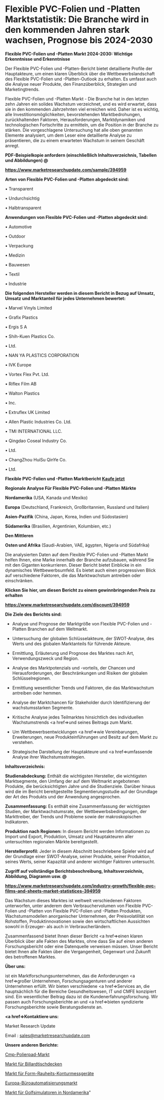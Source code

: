 # Flexible PVC-Folien und -Platten Marktstatistik: Die Branche wird in den kommenden Jahren stark wachsen, Prognose bis 2024-2030

<strong>Flexible PVC-Folien und -Platten Markt 2024-2030: Wichtige Erkenntnisse und Erkenntnisse</strong>

Der Flexible PVC-Folien und -Platten-Bericht bietet detaillierte Profile der Hauptakteure, um einen klaren Überblick über die Wettbewerbslandschaft des Flexible PVC-Folien und -Platten-Outlook zu erhalten. Es umfasst auch die Analyse neuer Produkte, den Finanzüberblick, Strategien und Marketingtrends.

Flexible PVC-Folien und -Platten Markt - Die Branche hat in den letzten zehn Jahren ein solides Wachstum verzeichnet, und es wird erwartet, dass sie in den kommenden Jahrzehnten viel erreichen wird. Daher ist es wichtig, alle Investitionsmöglichkeiten, bevorstehenden Marktbedrohungen, zurückhaltenden Faktoren, Herausforderungen, Marktdynamiken und technologischen Fortschritte zu ermitteln, um die Position in der Branche zu stärken. Die vorgeschlagene Untersuchung hat alle oben genannten Elemente analysiert, um dem Leser eine detaillierte Analyse zu präsentieren, die zu einem erwarteten Wachstum in seinem Geschäft anregt.



<strong><b>PDF-Beispielkopie anfordern (einschließlich Inhaltsverzeichnis, Tabellen und Abbildungen) @ </b></strong>

<strong><a href=https://www.marketresearchupdate.com/sample/394959>

<strong>https://www.marketresearchupdate.com/sample/394959</u></a></strong></strong>



<strong>Arten von Flexible PVC-Folien und -Platten abgedeckt sind:</strong>

• Transparent

• Undurchsichtig

• Halbtransparent



<strong>Anwendungen von Flexible PVC-Folien und -Platten abgedeckt sind:</strong>

• Automotive

• Outdoor

• Verpackung

• Medizin

• Bauwesen

• Textil

• Industrie



<strong>Die folgenden Hersteller werden in diesem Bericht in Bezug auf Umsatz, Umsatz und Marktanteil für jedes Unternehmen bewertet:</strong>

• Marvel Vinyls Limited

• Grafix Plastics

• Ergis S A

• Shih-Kuen Plastics Co.

• Ltd.

• NAN YA PLASTICS CORPORATION

• IVK Europe

• Vortex Flex Pvt. Ltd.

• Riflex Film AB

• Walton Plastics

• Inc.

• Extruflex UK Limited

• Allen Plastic Industries Co. Ltd.

• TMI INTERNATIONAL LLC.

• Qingdao Coseal Industry Co.

• Ltd.

• ChangZhou HuiSu QinYe Co.

• Ltd.



<strong>Flexible PVC-Folien und -Platten Marktbericht <a href=https://www.marketresearchupdate.com/buynow/394959>Kaufe jetzt</a></strong>



<strong>Regionale Analyse Für Flexible PVC-Folien und -Platten Märkte</strong>



<strong>Nordamerika</strong> (USA, Kanada und Mexiko)



<strong>Europa</strong> (Deutschland, Frankreich, Großbritannien, Russland und Italien)



<strong>Asien-Pazifik</strong> (China, Japan, Korea, Indien und Südostasien)



<strong>Südamerika</strong> (Brasilien, Argentinien, Kolumbien, etc.)



<strong>Den Mittleren</strong> 

<strong>Osten und Afrika</strong> (Saudi-Arabien, VAE, ägypten, Nigeria und Südafrika)

Die analysierten Daten auf dem Flexible PVC-Folien und -Platten Markt helfen Ihnen, eine Marke innerhalb der Branche aufzubauen, während Sie mit den Giganten konkurrieren. Dieser Bericht bietet Einblicke in ein dynamisches Wettbewerbsumfeld. Es bietet auch einen progressiven Blick auf verschiedene Faktoren, die das Marktwachstum antreiben oder einschränken.



<strong>Klicken Sie hier, um diesen Bericht zu einem gewinnbringenden Preis zu erhalten
</strong>

<strong><a href=https://www.marketresearchupdate.com/discount/394959>https://www.marketresearchupdate.com/discount/394959</b></u></strong></a>



<strong>Die Ziele des Berichts sind:</strong>

- Analyse und Prognose der Marktgröße von Flexible PVC-Folien und -Platten Branchen auf dem Weltmarkt.

- Untersuchung der globalen Schlüsselakteure, der SWOT-Analyse, des Werts und des globalen Marktanteils für führende Akteure.

- Ermittlung, Erläuterung und Prognose des Marktes nach Art, Verwendungszweck und Region.

- Analyse des Marktpotenzials und -vorteils, der Chancen und Herausforderungen, der Beschränkungen und Risiken der globalen Schlüsselregionen.

- Ermittlung wesentlicher Trends und Faktoren, die das Marktwachstum antreiben oder hemmen.

- Analyse der Marktchancen für Stakeholder durch Identifizierung der wachstumsstarken Segmente.

- Kritische Analyse jedes Teilmarktes hinsichtlich des individuellen Wachstumstrends <a href=>und</a> seines Beitrags zum Markt.

- Um Wettbewerbsentwicklungen <a href=>wie</a> Vereinbarungen, Erweiterungen, neue Produkteinführungen und Besitz auf dem Markt zu verstehen.

- Strategische Darstellung der Hauptakteure und <a href=>umfas</a>sende Analyse ihrer Wachstumsstrategien.



<strong>Inhaltsverzeichnis:</strong>



<strong>Studienabdeckung:</strong> Enthält die wichtigsten Hersteller, die wichtigsten Marktsegmente, den Umfang der auf dem Weltmarkt angebotenen Produkte, die berücksichtigten Jahre und die Studienziele. Darüber hinaus wird die im Bericht bereitgestellte Segmentierungsstudie auf der Grundlage der Art des Produkts und der Anwendung angesprochen.



<strong>Zusammenfassung:</strong> Es enthält eine Zusammenfassung der wichtigsten Studien, der Marktwachstumsrate, der Wettbewerbsbedingungen, der Markttreiber, der Trends und Probleme sowie der makroskopischen Indikatoren.



<strong>Produktion nach Regionen:</strong> In diesem Bericht werden Informationen zu Import und Export, Produktion, Umsatz und Hauptakteuren aller untersuchten regionalen Märkte bereitgestellt.



<strong>Herstellerprofil:</strong> Jeder in diesem Abschnitt beschriebene Spieler wird auf der Grundlage einer SWOT-Analyse, seiner Produkte, seiner Produktion, seines Werts, seiner Kapazität und anderer wichtiger Faktoren untersucht.



<strong><b>Zugriff auf vollständige Berichtsbeschreibung, Inhaltsverzeichnis, Abbildung, Diagramm usw. @ </b></strong>

<strong><a href=https://www.marketresearchupdate.com/industry-growth/flexible-pvc-films-and-sheets-market-statistices-394959>https://www.marketresearchupdate.com/industry-growth/flexible-pvc-films-and-sheets-market-statistices-394959</a></strong>

Das Wachstum dieses Marktes ist weltweit verschiedenen Faktoren unterworfen, unter anderem dem Verbrauchervolumen von Flexible PVC-Folien und -Platten von Flexible PVC-Folien und -Platten Produkten, Wachstumsmodellen anorganischer Unternehmen, der Preisvolatilität von Rohstoffen, Produktinnovationen sowie den wirtschaftlichen Aussichten sowohl in Erzeuger- als auch in Verbraucherländern.

Zusammenfassend bietet Ihnen dieser Bericht <a href=>einen</a> klaren Überblick über alle Fakten des Marktes, ohne dass Sie auf einen anderen Forschungsbericht oder eine Datenquelle verweisen müssen. Unser Bericht bietet Ihnen alle Fakten über die Vergangenheit, Gegenwart und Zukunft des betroffenen Marktes.



<strong>Über uns:</strong>

 ist ein Marktforschungsunternehmen, das die Anforderungen <a href=>großer</a> Unternehmen, Forschungsagenturen und anderer Unternehmen erfüllt. Wir bieten verschiedene <a href=>Services</a> an, die hauptsächlich für die Bereiche Gesundheitswesen, IT und CMFE konzipiert sind. Ein wesentlicher Beitrag dazu ist die Kundenerfahrungsforschung. Wir passen auch Forschungsberichte an und <a href=>bieten</a> syndizierte Forschungsberichte sowie Beratungsdienste an.



<strong><a href=>Kontaktiere uns:</a></strong>

Market Research Update

Email : sales@marketresearchupdate.com



<strong>Unsere anderen Berichte:</strong>

<a href=https://www.linkedin.com/pulse/cmp-polishing-pad-market-has-huge-demand-worldwide>Cmp-Polierpad-Markt</a>

<a href=https://www.linkedin.com/pulse/pool-table-blanket-market-2023-top-key-players>Markt für Billardtischdecken</a>

<a href=https://www.linkedin.com/pulse/form-roughness-contour-measuring-machine-market-1f>Markt für Form-Rauheits-Konturmessgeräte</a>

<a href=https://www.linkedin.com/pulse/europe-office-automation-market-2030>Europa-Büroautomatisierungsmarkt</a>

<a href=https://www.linkedin.com/pulse/north-america-golf-simulators-market-2023-current>Markt für Golfsimulatoren in Nordamerika</a>"
